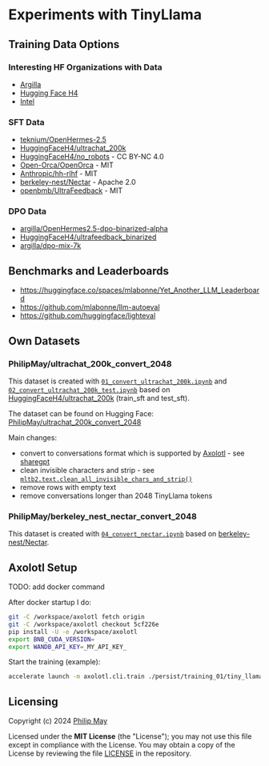 # Experiments with TinyLlama

## Training Data Options

### Interesting HF Organizations with Data

- [Argilla](https://huggingface.co/argilla)
- [Hugging Face H4](https://huggingface.co/HuggingFaceH4)
- [Intel](https://huggingface.co/Intel)

### SFT Data

- [teknium/OpenHermes-2.5](https://huggingface.co/datasets/teknium/OpenHermes-2.5)
- [HuggingFaceH4/ultrachat_200k](https://huggingface.co/datasets/HuggingFaceH4/ultrachat_200k)
- [HuggingFaceH4/no_robots](https://huggingface.co/datasets/HuggingFaceH4/no_robots) - CC BY-NC 4.0
- [Open-Orca/OpenOrca](https://huggingface.co/datasets/Open-Orca/OpenOrca) - MIT
- [Anthropic/hh-rlhf](https://huggingface.co/datasets/Anthropic/hh-rlhf) - MIT
- [berkeley-nest/Nectar](https://huggingface.co/datasets/berkeley-nest/Nectar) - Apache 2.0
- [openbmb/UltraFeedback](https://huggingface.co/datasets/openbmb/UltraFeedback) - MIT

### DPO Data

- [argilla/OpenHermes2.5-dpo-binarized-alpha](https://huggingface.co/datasets/argilla/OpenHermes2.5-dpo-binarized-alpha)
- [HuggingFaceH4/ultrafeedback_binarized](https://huggingface.co/datasets/HuggingFaceH4/ultrafeedback_binarized)
- [argilla/dpo-mix-7k](https://huggingface.co/datasets/argilla/dpo-mix-7k)

## Benchmarks and Leaderboards

  - <https://huggingface.co/spaces/mlabonne/Yet_Another_LLM_Leaderboard>
  - <https://github.com/mlabonne/llm-autoeval>
  - <https://github.com/huggingface/lighteval>

## Own Datasets

### PhilipMay/ultrachat_200k_convert_2048

This dataset is created with [`01_convert_ultrachat_200k.ipynb`](https://github.com/PhilipMay/TinyLlama-experiments/blob/main/01_convert_ultrachat_200k.ipynb) and
[`02_convert_ultrachat_200k_test.ipynb`](https://github.com/PhilipMay/TinyLlama-experiments/blob/main/02_convert_ultrachat_200k_test.ipynb)
based on [HuggingFaceH4/ultrachat_200k](https://huggingface.co/datasets/HuggingFaceH4/ultrachat_200k)
(train_sft and test_sft).

The dataset can be found on Hugging Face:
[PhilipMay/ultrachat_200k_convert_2048](https://huggingface.co/datasets/PhilipMay/ultrachat_200k_convert_2048)

Main changes:

- convert to conversations format which is supported by [Axolotl](https://github.com/OpenAccess-AI-Collective/axolotl) - see [sharegpt](https://github.com/OpenAccess-AI-Collective/axolotl?tab=readme-ov-file#conversation)
- clean invisible characters and strip - see
[`mltb2.text.clean_all_invisible_chars_and_strip()`](https://telekom.github.io/mltb2/api-reference/text.html#mltb2.text.clean_all_invisible_chars_and_strip)
- remove rows with empty text
- remove conversations longer than 2048 TinyLlama tokens

### PhilipMay/berkeley_nest_nectar_convert_2048

This dataset is created with [`04_convert_nectar.ipynb`](https://github.com/PhilipMay/TinyLlama-experiments/blob/main/04_convert_nectar.ipynb) based on
[berkeley-nest/Nectar](https://huggingface.co/datasets/berkeley-nest/Nectar).

## Axolotl Setup

TODO: add docker command

After docker startup I do:

```bash
git -C /workspace/axolotl fetch origin
git -C /workspace/axolotl checkout 5cf226e
pip install -U -e /workspace/axolotl
export BNB_CUDA_VERSION=
export WANDB_API_KEY=_MY_API_KEY_
```

Start the training (example):

```bash
accelerate launch -m axolotl.cli.train ./persist/training_01/tiny_llama_02.yml
```

## Licensing

Copyright (c) 2024 [Philip May](https://may.la/)

Licensed under the **MIT License** (the "License"); you may not use this file except in compliance with the License.
You may obtain a copy of the License by reviewing the file
[LICENSE](https://github.com/PhilipMay/TinyLlama-experiments/blob/main/LICENSE) in the repository.

